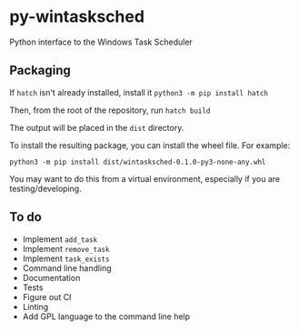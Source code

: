 # py-wintasksched
Python interface to the Windows Task Scheduler

## Packaging

If `hatch` isn't already installed, install it `python3 -m pip install hatch`

Then, from the root of the repository, run `hatch build`

The output will be placed in the `dist` directory.

To install the resulting package, you can install the wheel file. For example:
```
python3 -m pip install dist/wintasksched-0.1.0-py3-none-any.whl
```
You may want to do this from a virtual environment, especially if you are testing/developing.

## To do

* Implement `add_task`
* Implement `remove_task`
* Implement `task_exists`
* Command line handling
* Documentation
* Tests
* Figure out CI
* Linting
* Add GPL language to the command line help
